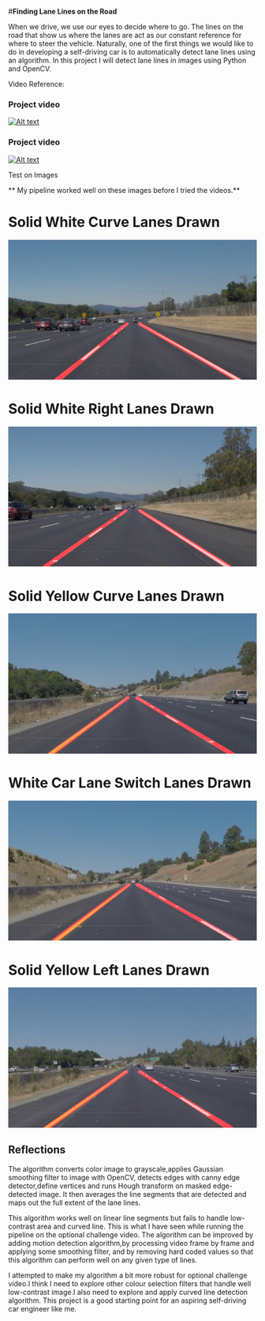 #**Finding Lane Lines on the Road** 

When we drive, we use our eyes to decide where to go.  The lines on the road that show us where the lanes are act as our constant reference for where to steer the vehicle.  Naturally, one of the first things we would like to do in developing a self-driving car is to automatically detect lane lines using an algorithm.
In this project I will detect lane lines in images using Python and OpenCV.  



Video Reference:

### Project video

[![Alt text](https://img.youtube.com/vi/dCGB8QQdQw0/0.jpg)](https://www.youtube.com/watch?v=dCGB8QQdQw0)


### Project video

[![Alt text](https://img.youtube.com/vi/v=kpv44MqVoD8/0.jpg)](https://www.youtube.com/watch?v=v=kpv44MqVoD8)



Test on Images

** My pipeline worked well on these images before I tried the videos.**


[image1]: ./test_images/solidWhiteCurve_Lanes_Drawn.jpg "solidWhiteCurve_Lanes_Drawn"
[image2]: ./test_images/solidWhiteRight_Lanes_Drawn.jpg "solidWhiteRight_Lanes_Drawn"
[image3]: ./test_images/solidYellowCurve_Lanes_Drawn.jpg "solidYellowCurve_Lanes_Drawn"
[image4]: ./test_images/whiteCarLaneSwitch_Lanes_Drawn.jpg "whiteCarLaneSwitch_Lanes_Drawn"
[image5]: ./test_images/solidYellowLeft_Lanes_Drawn.jpg "solidYellowLeft_Lanes_Drawn"



# Solid White Curve Lanes Drawn

![alt text][image1]

# Solid White Right Lanes Drawn
![alt text][image2]

# Solid Yellow Curve Lanes Drawn
![alt text][image3]

# White Car Lane Switch Lanes Drawn
![alt text][image4]

# Solid Yellow Left Lanes Drawn
![alt text][image5]


## Reflections

The algorithm converts color image to grayscale,applies Gaussian smoothing filter to image with OpenCV, detects edges with canny edge detector,define vertices and runs Hough transform on masked edge-detected image. It then averages the line segments that are detected and maps out the full extent of the lane lines.
 
This algorithm works well on linear line segments but fails to handle low-contrast area and curved line. This is what I have seen while running the pipeline on the optional challenge video. The algorithm can be improved by adding motion detection algorithm,by processing video frame by frame and applying some smoothing filter, and by removing hard coded values so that this algorithm can perform well on any given type of lines.
 
I attempted to make my algorithm a bit more robust for optional challenge video.I think I need to explore other colour selection filters that handle well low-contrast image.I also need to explore and apply curved line detection algorithm. This project is a good starting point for an aspiring self-driving car engineer like me.




